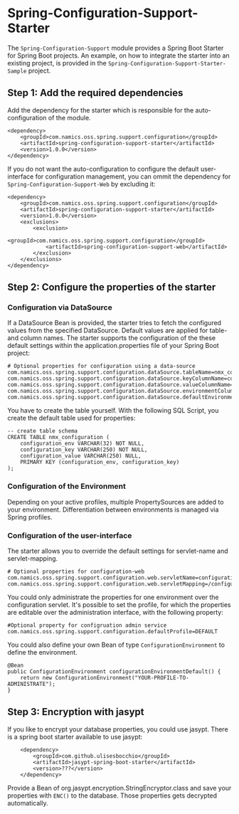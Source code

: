 # Spring-Configuration-Support-Starter

The `Spring-Configuration-Support` module provides a Spring Boot Starter for Spring Boot projects.
An example, on how to integrate the starter into an existing project, is provided in the `Spring-Configuration-Support-Starter-Sample` project.

## Step 1: Add the required dependencies

Add the dependency for the starter which is responsible for the auto-configuration of the module.

    <dependency>
		<groupId>com.namics.oss.spring.support.configuration</groupId>
		<artifactId>spring-configuration-support-starter</artifactId>
		<version>1.0.0</version>
	</dependency>

If you do not want the auto-configuration to configure the default user-interface for configuration management, you can ommit the dependency for `Spring-Configuration-Support-Web` by excluding it:

    <dependency>
		<groupId>com.namics.oss.spring.support.configuration</groupId>
		<artifactId>spring-configuration-support-starter</artifactId>
		<version>1.0.0</version>
		<exclusions>
			<exclusion>
				<groupId>com.namics.oss.spring.support.configuration</groupId>
				<artifactId>spring-configuration-support-web</artifactId>
			</exclusion>
		</exclusions>
	</dependency>

## Step 2: Configure the properties of the starter

### Configuration via DataSource

If a DataSource Bean is provided, the starter tries to fetch the configured values from the specified DataSource.
Default values are applied for table- and column names.
The starter supports the configuration of the these default settings within the application.properties file of your Spring Boot project:

    # Optional properties for configuration using a data-source
    com.namics.oss.spring.support.configuration.dataSource.tableName=nmx_configuration
    com.namics.oss.spring.support.configuration.dataSource.keyColumnName=configuration_key
    com.namics.oss.spring.support.configuration.dataSource.valueColumnName=configuration_value
    com.namics.oss.spring.support.configuration.dataSource.environmentColumnName=configuration_env
    com.namics.oss.spring.support.configuration.dataSource.defaultEnvironment=DEV
    
You have to create the table yourself. With the following SQL Script, you create the default table used for properties:

	-- create table schema
	CREATE TABLE nmx_configuration (
    	configuration_env VARCHAR(32) NOT NULL,
    	configuration_key VARCHAR(250) NOT NULL,
    	configuration_value VARCHAR(250) NULL,
    	PRIMARY KEY (configuration_env, configuration_key)
    );

### Configuration of the Environment
Depending on your active profiles, multiple PropertySources are added to your environment. Differentiation between environments is managed via Spring profiles.

### Configuration of the user-interface
The starter allows you to override the default settings for servlet-name and servlet-mapping.

    # Optional properties for configuration-web
    com.namics.oss.spring.support.configuration.web.servletName=configurationServlet
    com.namics.oss.spring.support.configuration.web.servletMapping=/configuration/*
    
You could only administrate the properties for one environment over the configuration servlet. It's possible to set the profile, for which the properties are editable over the administration interface, with the following property:
	
	#Optional property for configruation admin service
	com.namics.oss.spring.support.configuration.defaultProfile=DEFAULT

You could also define your own Bean of type `ConfigurationEnvironment` to define the environment.

	@Bean
	public ConfigurationEnvironment configurationEnvironmentDefault() {
		return new ConfigurationEnvironment("YOUR-PROFILE-TO-ADMINISTRATE");
	}
	

## Step 3: Encryption with jasypt

If you like to encrypt your database properties, you could use jasypt. There is a spring boot starter available to use jasypt:

		<dependency>
			<groupId>com.github.ulisesbocchio</groupId>
			<artifactId>jasypt-spring-boot-starter</artifactId>
			<version>???</version>
		</dependency>

Provide a Bean of org.jasypt.encryption.StringEncryptor.class and save your properties with `ENC()` to the database. Those properties gets decrypted automatically.